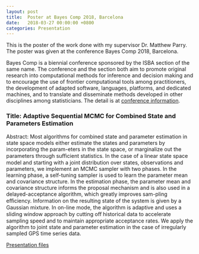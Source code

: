 ```yaml
---
layout: post
title:  Poster at Bayes Comp 2018, Barcelona
date:   2018-03-27 00:00:00 +0800
categories: Presentation
---
```



This is the poster of the work done with my supervisor Dr. Matthew Parry. The poster was given at the conference
Bayes Comp 2018, Barcelona.

Bayes Comp is a biennial conference sponsored by the ISBA section of the same name. The conference and the section both aim to promote original research into computational methods for inference and decision making and to encourage the use of frontier computational tools among practitioners, the development of adapted software, languages, platforms, and dedicated machines, and to translate and disseminate methods developed in other disciplines among statisticians. The detail is at <a href="https://www.maths.nottingham.ac.uk/plp/pmztk/bayescomp/" target="_blank">conference information</a>.


### Title: Adaptive Sequential MCMC for Combined State and Parameters Estimation

Abstract: Most algorithms for combined state and parameter estimation in state space models either estimate the states and parameters by incorporating the param-eters in the state space, or marginalize out the parameters through suﬃcient statistics. In the case of a linear state space model and starting with a joint distribution over states, observations and parameters, we implement an MCMC sampler with two phases. In the learning phase, a self-tuning sampler is used to learn the parameter mean and covariance structure. In the estimation phase, the parameter mean and covariance structure informs the proposal mechanism and is also used in a delayed-acceptance algorithm, which greatly improves sam-pling eﬃciency. Information on the resulting state of the system is given by a Gaussian mixture. In on-line mode, the algorithm is adaptive and uses a sliding window approach by cutting oﬀ historical data to accelerate sampling speed and to maintain appropriate acceptance rates. We apply the algorithm to joint state and parameter estimation in the case of irregularly sampled GPS time series data.

<a href="//JeromeCY.github.io/PDF/2018-BayesCompPoster.pdf" target="_blank">Presentation files</a>

